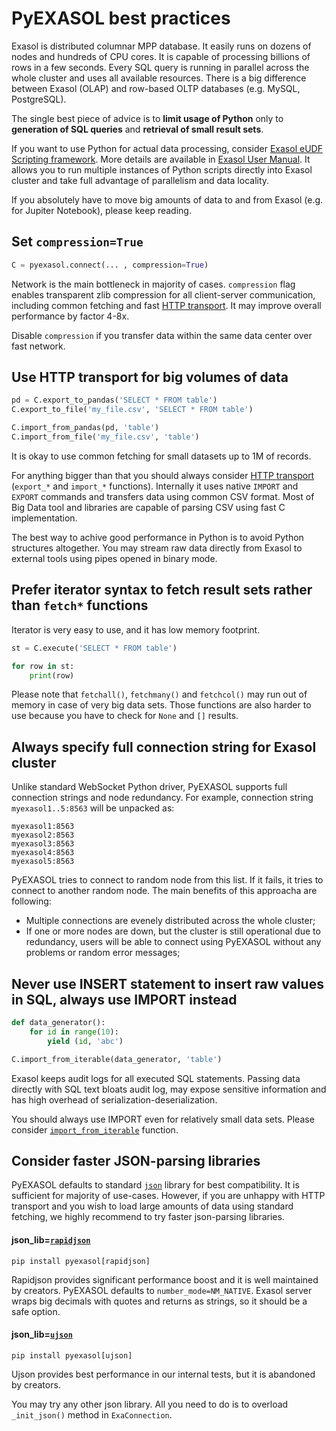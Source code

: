 # PyEXASOL best practices

Exasol is distributed columnar MPP database. It easily runs on dozens of nodes and hundreds of CPU cores. It is capable of processing billions of rows in a few seconds. Every SQL query is running in parallel across the whole cluster and uses all available resources. There is a big difference between Exasol (OLAP) and row-based OLTP databases (e.g. MySQL, PostgreSQL).

The single best piece of advice is to **limit usage of Python** only to **generation of SQL queries** and **retrieval of small result sets**.

If you want to use Python for actual data processing, consider [Exasol eUDF Scripting framework](https://www.exasol.com/portal/display/SOL/UDFs+and+In-Database+Analytics). More details are available in [Exasol User Manual](https://www.exasol.com/support/secure/attachment/56160/EXASOL_User_Manual-6.0.5-en.pdf). It allows you to run multiple instances of Python scripts directly into Exasol cluster and take full advantage of parallelism and data locality.

If you absolutely have to move big amounts of data to and from Exasol (e.g. for Jupiter Notebook), please keep reading.

## Set `compression=True`

```python
C = pyexasol.connect(... , compression=True)
```

Network is the main bottleneck in majority of cases. `compression` flag enables transparent zlib compression for all client-server communication, including common fetching and fast [HTTP transport](/docs/HTTP_TRANSPORT.md). It may improve overall performance by factor 4-8x.

Disable `compression` if you transfer data within the same data center over fast network.

## Use HTTP transport for big volumes of data

```python
pd = C.export_to_pandas('SELECT * FROM table')
C.export_to_file('my_file.csv', 'SELECT * FROM table')

C.import_from_pandas(pd, 'table')
C.import_from_file('my_file.csv', 'table')
```

It is okay to use common fetching for small datasets up to 1M of records.

For anything bigger than that you should always consider [HTTP transport](/docs/HTTP_TRANSPORT.md) (`export_*` and `import_*` functions). Internally it uses native `IMPORT` and `EXPORT` commands and transfers data using common CSV format. Most of Big Data tool and libraries are capable of parsing CSV using fast C implementation.

The best way to achive good performance in Python is to avoid Python structures altogether. You may stream raw data directly from Exasol to external tools using pipes opened in binary mode.

## Prefer iterator syntax to fetch result sets rather than `fetch*` functions

Iterator is very easy to use, and it has low memory footprint.

```python
st = C.execute('SELECT * FROM table')

for row in st:
    print(row)
```

Please note that `fetchall()`, `fetchmany()` and `fetchcol()` may run out of memory in case of very big data sets. Those functions are also harder to use because you have to check for `None` and `[]` results.

## Always specify full connection string for Exasol cluster

Unlike standard WebSocket Python driver, PyEXASOL supports full connection strings and node redundancy. For example, connection string `myexasol1..5:8563` will be unpacked as:

```
myexasol1:8563
myexasol2:8563
myexasol3:8563
myexasol4:8563
myexasol5:8563
```

PyEXASOL tries to connect to random node from this list. If it fails, it tries to connect to another random node. The main benefits of this approacha are following:

- Multiple connections are evenely distributed across the whole cluster;
- If one or more nodes are down, but the cluster is still operational due to redundancy, users will be able to connect using PyEXASOL without any problems or random error messages;

## Never use INSERT statement to insert raw values in SQL, always use IMPORT instead

```python
def data_generator():
    for id in range(10):
        yield (id, 'abc')

C.import_from_iterable(data_generator, 'table')
```

Exasol keeps audit logs for all executed SQL statements. Passing data directly with SQL text bloats audit log, may expose sensitive information and has high overhead of serialization-deserialization.

You should always use IMPORT even for relatively small data sets. Please consider [`import_from_iterable`](/docs/REFERENCE.md#import_from_iterable) function.

## Consider faster JSON-parsing libraries

PyEXASOL defaults to standard [`json`](https://docs.python.org/3/library/json.html) library for best compatibility. It is sufficient for majority of use-cases. However, if you are unhappy with HTTP transport and you wish to load large amounts of data using standard fetching, we highly recommend to try faster json-parsing libraries.

#### json_lib=[`rapidjson`](https://github.com/python-rapidjson/python-rapidjson)
```
pip install pyexasol[rapidjson]
```
Rapidjson provides significant performance boost and it is well maintained by creators. PyEXASOL defaults to `number_mode=NM_NATIVE`. Exasol server wraps big decimals with quotes and returns as strings, so it should be a safe option.

#### json_lib=[`ujson`](https://github.com/esnme/ultrajson)
```
pip install pyexasol[ujson]
```
Ujson provides best performance in our internal tests, but it is abandoned by creators.

You may try any other json library. All you need to do is to overload `_init_json()` method in `ExaConnection`.
